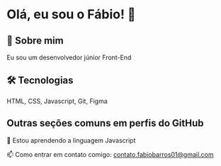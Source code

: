 
# Olá, eu sou o Fábio! 👋


## 🚀 Sobre mim
Eu sou um desenvolvedor júnior Front-End


## 🛠 Tecnologias
HTML, CSS, Javascript, Git, Figma


## Outras seções comuns em perfis do GitHub

🧠 Estou aprendendo a linguagem Javascript

📫 Como entrar em contato comigo: contato.fabiobarros01@gmail.com
